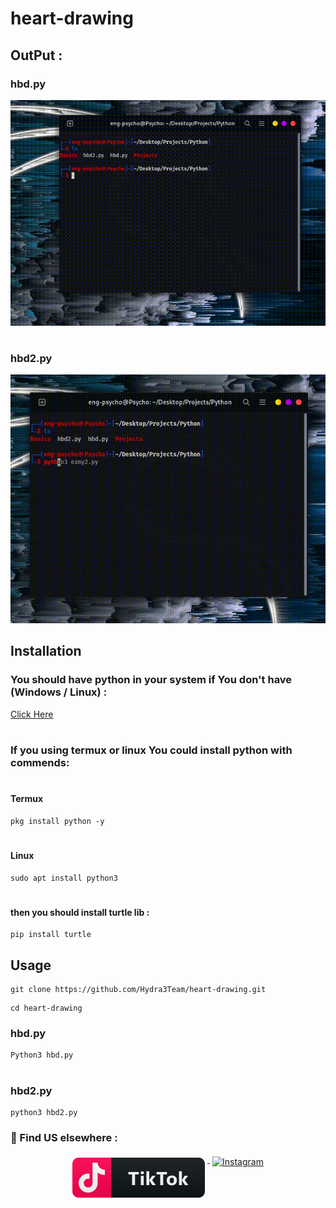 # heart-drawing

## OutPut :

### hbd.py

![Video](https://github.com/Hydra3Team/heart-drawing/blob/main/HBD1.gif)
#

### hbd2.py
![Video](https://github.com/Hydra3Team/heart-drawing/blob/main/HBD2.gif)

## Installation 
### You should have python in your system if You don't have (Windows / Linux) :
<a href="https://www.python.org/downloads/">Click Here</a>

#

### If you using termux or linux You could install python with commends:

#

#### Termux 
```
pkg install python -y 
```

#

#### Linux 
```
sudo apt install python3
```

#

#### then you should install turtle lib :

```
pip install turtle
```

## Usage

```
git clone https://github.com/Hydra3Team/heart-drawing.git 
```

```
cd heart-drawing
```

### hbd.py
```
Python3 hbd.py
```
#

### hbd2.py
```
python3 hbd2.py
```

### 📢 Find US elsewhere :
<p align="center">
    </a>    <a href="https://www.tiktok.com/@.hydrateam">
    <img src="https://raw.githubusercontent.com/MikeCodesDotNET/ColoredBadges/master/svg/social/tiktok.svg" alt="tiktok" style="vertical-align:top; margin:6px 4px">
  </a> 
  <a href="https://www.instagram.com/hydra3team/">
    <img src="https://raw.githubusercontent.com/MikeCodesDotNET/MikeCodesDotNET/a8abbf37441f3253f74ea255a47f289208d7568c/Resources/instagram.svg" alt="Instagram" style="vertical-align:top; margin:4px">
  </a>
</p>
